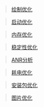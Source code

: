 

> [绘制优化](./绘制优化.md)

> [启动优化](./启动优化.md)	

> [内存优化](./内存优化.md)

> [稳定性优化](./稳定性优化.md)

> [ANR分析](./ANR分析.md)

> [耗电优化](./耗电优化.md)

> [安装包优化](./安装包优化.md)

> [图片优化](./图片优化.md)